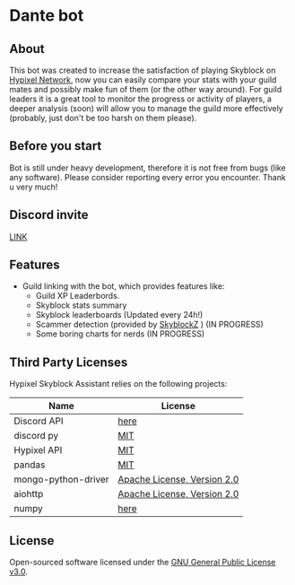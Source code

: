 # Dante bot

## About
This bot was created to increase the satisfaction of playing Skyblock on [Hypixel Network](https://hypixel.net/), now you can easily compare your stats with your guild mates and possibly make fun of them (or the other way around). For guild leaders it is a great tool to monitor the progress or activity of players, a deeper analysis (soon) will allow you to manage the guild more effectively (probably, just don't be too harsh on them please).

## Before you start
Bot is still under heavy development, therefore it is not free from bugs (like any software). Please consider reporting every error you encounter. Thank u very much! 

## Discord invite
[LINK](https://discordapp.com/oauth2/authorize?&client_id=828564787578667048&scope=bot&permissions=515136)

## Features

 * Guild linking with the bot, which provides features like:
 	* Guild XP Leaderbords.
    * Skyblock stats summary
    * Skyblock leaderboards (Updated every 24h!)
    * Scammer detection (provided by [SkyblockZ](https://github.com/skyblockz) ) (IN PROGRESS)
    * Some boring charts for nerds (IN PROGRESS)


## Third Party Licenses
Hypixel Skyblock Assistant relies on the following projects:

| Name | License |
| ------ | ------ |
| Discord API| [here](https://discord.com/developers/docs/legal)|
| discord py | [MIT](https://github.com/Rapptz/discord.py/blob/master/LICENSE) |
| Hypixel API | [MIT](https://github.com/HypixelDev/PublicAPI/blob/master/LICENSE) |
| pandas | [MIT](https://github.com/pandas-dev/pandas/blob/master/LICENSE) |
| mongo-python-driver | [Apache License, Version 2.0](https://github.com/mongodb/mongo-python-driver/blob/master/LICENSE) |
| aiohttp | [Apache License, Version 2.0](https://github.com/aio-libs/aiohttp/blob/master/LICENSE.txt) |
| numpy | [here](https://numpy.org/doc/stable/license.html)|

## License
Open-sourced software licensed under the [GNU General Public License v3.0](http://www.gnu.org/licenses/gpl.html).